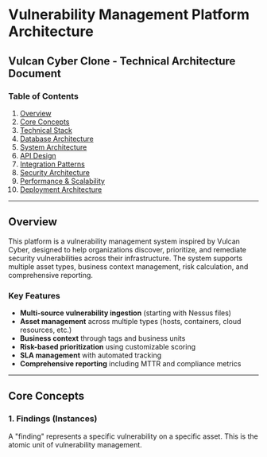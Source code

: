 # Vulnerability Management Platform Architecture
## Vulcan Cyber Clone - Technical Architecture Document

### Table of Contents
1. [Overview](#overview)
2. [Core Concepts](#core-concepts)
3. [Technical Stack](#technical-stack)
4. [Database Architecture](#database-architecture)
5. [System Architecture](#system-architecture)
6. [API Design](#api-design)
7. [Integration Patterns](#integration-patterns)
8. [Security Architecture](#security-architecture)
9. [Performance & Scalability](#performance--scalability)
10. [Deployment Architecture](#deployment-architecture)

---

## Overview

This platform is a vulnerability management system inspired by Vulcan Cyber, designed to help organizations discover, prioritize, and remediate security vulnerabilities across their infrastructure. The system supports multiple asset types, business context management, risk calculation, and comprehensive reporting.

### Key Features
- **Multi-source vulnerability ingestion** (starting with Nessus files)
- **Asset management** across multiple types (hosts, containers, cloud resources, etc.)
- **Business context** through tags and business units
- **Risk-based prioritization** using customizable scoring
- **SLA management** with automated tracking
- **Comprehensive reporting** including MTTR and compliance metrics

---

## Core Concepts

### 1. Findings (Instances)
A "finding" represents a specific vulnerability on a specific asset. This is the atomic unit of vulnerability management.
